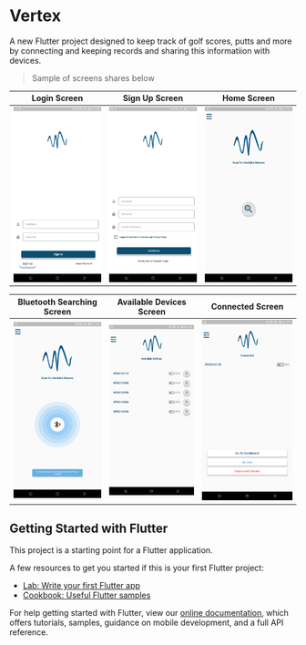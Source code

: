 # Vertex

A new Flutter project designed to keep track of golf scores, putts and more 
by connecting and keeping records and sharing this informatiion with devices.

>Sample of screens shares below

|Login Screen|Sign Up Screen|Home Screen|
| ----------- | ---------- |------------------|
|<img src="https://github.com/JustinWeru12/Vertrex/blob/master/assets/readme/1.png" width="400px" height="auto">|<img src="https://github.com/JustinWeru12/Vertrex/blob/master/assets/readme/2.png" width="400px" height="auto">|<img src="https://github.com/JustinWeru12/Vertrex/blob/master/assets/readme/3.png" width="400px" height="auto">|

|Bluetooth Searching Screen|Available Devices Screen|Connected Screen|
| ----------- | ---------- |------------------|
|<img src="https://github.com/JustinWeru12/Vertrex/blob/master/assets/readme/4.png" width="400px" height="auto">|<img src="https://github.com/JustinWeru12/Vertrex/blob/master/assets/readme/5.png" width="400px" height="auto">|<img src="https://github.com/JustinWeru12/Vertrex/blob/master/assets/readme/6.png" width="400px" height="auto">|


## Getting Started with Flutter

This project is a starting point for a Flutter application.

A few resources to get you started if this is your first Flutter project:

- [Lab: Write your first Flutter app](https://flutter.dev/docs/get-started/codelab)
- [Cookbook: Useful Flutter samples](https://flutter.dev/docs/cookbook)

For help getting started with Flutter, view our
[online documentation](https://flutter.dev/docs), which offers tutorials,
samples, guidance on mobile development, and a full API reference.
